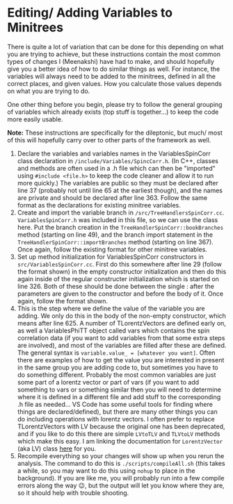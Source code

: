 # Editing/ Adding Variables to Minitrees
There is quite a lot of variation that can be done for this depending on what you are trying to achieve, but these instructions contain the most common types of changes I (Meenakshi) have had to make, and should hopefully give you a better idea of how to do similar things as well. For instance, the variables will always need to be added to the minitrees, defined in all the correct places, and given values. How you calculate those values depends on what you are trying to do.

One other thing before you begin, please try to follow the general grouping of variables which already exists (top stuff is together...) to keep the code more easily usable.

**Note:** These instructions are specifically for the dileptonic, but much/ most of this will hopefully carry over to other parts of the framework as well.

1.  Declare the variables and variables names in the VariablesSpinCorr class declaration in `/include/Variables/SpincCorr.h`. (In C++, classes and methods are often used in a .h file which can then be "imported" using `#include <file.h>` to keep the code cleaner and allow it to run more quickly.) The variables are public so they must be declared after line 37 (probably not until line 65 at the earliest though), and the names are private and should be declared after line 363. Follow the same format as the declarations for existing minitree variables.  
2.  Create and import the variable branch in `/src/TreeHandlersSpinCorr.cc`. `VariablesSpinCorr.h` was included in this file, so we can use the class here. Put the branch creation in the `TreeHandlerSpinCorr::bookBranches` method (starting on line 49), and the branch import statement in the `TreeHandlerSpinCorr::importBranches` method (starting on line 367). Once again, follow the existing format for other minitree variables. 
3.  Set up method initialization for VariablesSpinCorr constructors in `src/VariablesSpinCorr.cc`. First do this somewhere after line 29 (follow the format shown) in the empty constructor initialization and then do this again inside of the regular constructer initialization which is started on line 326. Both of these should be done between the single : after the parameters are given to the constructor and before the body of it. Once again, follow the format shown.
4.  This is the step where we define the value of the variable you are adding. We only do this in the body of the non-empty constructor, which means after line 625. A number of TLorentzVectors are defined early on, as well a VariablesPhiTT object called vars which contains the spin correlation data (if you want to add variables from that some extra steps are involved), and most of the variables are filled after these are defined. The general syntax is `variable.value_ = [whatever you want]`. Often there are examples of how to get the value you are interested in present in the same group you are adding code to, but sometimes you have to do something different. Probably the most common variables are just some part of a lorentz vector or part of vars (if you want to add something to vars or something similar then you will need to determine where it is defined in a different file and add stuff to the corresponding .h file as needed... VS Code has some useful tools for finding where things are declared/defined), but there are many other things you can do including operations with lorentz vectors. I often prefer to replace TLorentzVectors with LV because the original one has been deprecated, and if you like to do this there are simple `LVtoTLV` and `TLVtoLV` methods which make this easy. I am linking the documentation for `LorentzVector` (aka LV) class [here](https://root.cern/doc/v616/LorentzVectorPage.html) for you.
5.  Recompile everything so your changes will show up when you rerun the analysis. The command to do this is `./scripts/compileAll.sh` (this takes a while, so you may want to do this using `nohup` to place in the background). If you are like me, you will probably run into a few compile errors along the way :wink:, but the output will let you know where they are, so it should help with trouble shooting.

